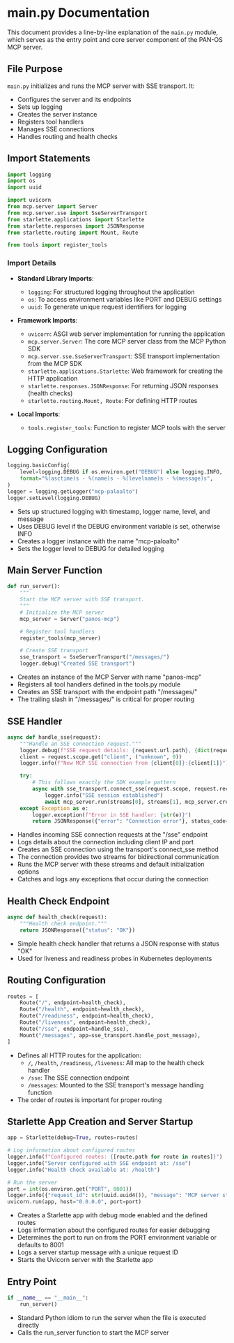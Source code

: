 # main.py Documentation

This document provides a line-by-line explanation of the `main.py` module, which serves as the entry point and core server component of the PAN-OS MCP server.

## File Purpose

`main.py` initializes and runs the MCP server with SSE transport. It:
- Configures the server and its endpoints
- Sets up logging
- Creates the server instance
- Registers tool handlers
- Manages SSE connections
- Handles routing and health checks

## Import Statements

```python
import logging
import os
import uuid

import uvicorn
from mcp.server import Server
from mcp.server.sse import SseServerTransport
from starlette.applications import Starlette
from starlette.responses import JSONResponse
from starlette.routing import Mount, Route

from tools import register_tools
```

### Import Details

- **Standard Library Imports**:
  - `logging`: For structured logging throughout the application
  - `os`: To access environment variables like PORT and DEBUG settings
  - `uuid`: To generate unique request identifiers for logging

- **Framework Imports**:
  - `uvicorn`: ASGI web server implementation for running the application
  - `mcp.server.Server`: The core MCP server class from the MCP Python SDK
  - `mcp.server.sse.SseServerTransport`: SSE transport implementation from the MCP SDK
  - `starlette.applications.Starlette`: Web framework for creating the HTTP application
  - `starlette.responses.JSONResponse`: For returning JSON responses (health checks)
  - `starlette.routing.Mount, Route`: For defining HTTP routes

- **Local Imports**:
  - `tools.register_tools`: Function to register MCP tools with the server

## Logging Configuration

```python
logging.basicConfig(
    level=logging.DEBUG if os.environ.get("DEBUG") else logging.INFO,
    format="%(asctime)s - %(name)s - %(levelname)s - %(message)s",
)
logger = logging.getLogger("mcp-paloalto")
logger.setLevel(logging.DEBUG)
```

- Sets up structured logging with timestamp, logger name, level, and message
- Uses DEBUG level if the DEBUG environment variable is set, otherwise INFO
- Creates a logger instance with the name "mcp-paloalto"
- Sets the logger level to DEBUG for detailed logging

## Main Server Function

```python
def run_server():
    """
    Start the MCP server with SSE transport.
    """
    # Initialize the MCP server
    mcp_server = Server("panos-mcp")

    # Register tool handlers
    register_tools(mcp_server)

    # Create SSE transport
    sse_transport = SseServerTransport("/messages/")
    logger.debug("Created SSE transport")
```

- Creates an instance of the MCP Server with name "panos-mcp"
- Registers all tool handlers defined in the tools.py module
- Creates an SSE transport with the endpoint path "/messages/"
- The trailing slash in "/messages/" is critical for proper routing

## SSE Handler

```python
async def handle_sse(request):
    """Handle an SSE connection request."""
    logger.debug(f"SSE request details: {request.url.path}, {dict(request.query_params)}")
    client = request.scope.get("client", ("unknown", 0))
    logger.info(f"New MCP SSE connection from {client[0]}:{client[1]}")

    try:
        # This follows exactly the SDK example pattern
        async with sse_transport.connect_sse(request.scope, request.receive, request._send) as streams:
            logger.info("SSE session established")
            await mcp_server.run(streams[0], streams[1], mcp_server.create_initialization_options())
    except Exception as e:
        logger.exception(f"Error in SSE handler: {str(e)}")
        return JSONResponse({"error": "Connection error"}, status_code=500)
```

- Handles incoming SSE connection requests at the "/sse" endpoint
- Logs details about the connection including client IP and port
- Creates an SSE connection using the transport's connect_sse method
- The connection provides two streams for bidirectional communication
- Runs the MCP server with these streams and default initialization options
- Catches and logs any exceptions that occur during the connection

## Health Check Endpoint

```python
async def health_check(request):
    """Health check endpoint."""
    return JSONResponse({"status": "OK"})
```

- Simple health check handler that returns a JSON response with status "OK"
- Used for liveness and readiness probes in Kubernetes deployments

## Routing Configuration

```python
routes = [
    Route("/", endpoint=health_check),
    Route("/health", endpoint=health_check),
    Route("/readiness", endpoint=health_check),
    Route("/liveness", endpoint=health_check),
    Route("/sse", endpoint=handle_sse),
    Mount("/messages", app=sse_transport.handle_post_message),
]
```

- Defines all HTTP routes for the application:
  - `/`, `/health`, `/readiness`, `/liveness`: All map to the health check handler
  - `/sse`: The SSE connection endpoint
  - `/messages`: Mounted to the SSE transport's message handling function
- The order of routes is important for proper routing

## Starlette App Creation and Server Startup

```python
app = Starlette(debug=True, routes=routes)

# Log information about configured routes
logger.info(f"Configured routes: {[route.path for route in routes]}")
logger.info("Server configured with SSE endpoint at: /sse")
logger.info("Health check available at: /health")

# Run the server
port = int(os.environ.get("PORT", 8001))
logger.info({"request_id": str(uuid.uuid4()), "message": "MCP server starting up"})
uvicorn.run(app, host="0.0.0.0", port=port)
```

- Creates a Starlette app with debug mode enabled and the defined routes
- Logs information about the configured routes for easier debugging
- Determines the port to run on from the PORT environment variable or defaults to 8001
- Logs a server startup message with a unique request ID
- Starts the Uvicorn server with the Starlette app

## Entry Point

```python
if __name__ == "__main__":
    run_server()
```

- Standard Python idiom to run the server when the file is executed directly
- Calls the run_server function to start the MCP server
